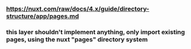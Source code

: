 ### https://nuxt.com/raw/docs/4.x/guide/directory-structure/app/pages.md

### this layer shouldn't implement anything, only import existing pages, using the nuxt "pages" directory system